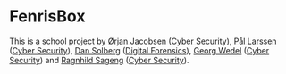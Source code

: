 # FenrisBox

This is a school project by [Ørjan Jacobsen](https://github.com/orjanj) ([Cyber Security](https://www.noroff.no/en/studies/university-college/cyber-security)), [Pål Larssen](https://github.com/palarssen) ([Cyber Security](https://www.noroff.no/en/studies/university-college/cyber-security)), [Dan Solberg](https://github.com/dansolb) ([Digital Forensics](https://www.noroff.no/en/studies/university-college/digital-forensics)), [Georg Wedel](https://github.com/DarkGogg) ([Cyber Security](https://www.noroff.no/en/studies/university-college/cyber-security)) and [Ragnhild Sageng](https://github.com/Lixona) ([Cyber Security](https://www.noroff.no/en/studies/university-college/cyber-security)).
